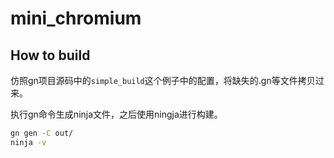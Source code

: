 # mini_chromium

## How to build

仿照gn项目源码中的`simple_build`这个例子中的配置，将缺失的.gn等文件拷贝过来。

执行gn命令生成ninja文件，之后使用ningja进行构建。

```bash
gn gen -C out/
ninja -v
```
